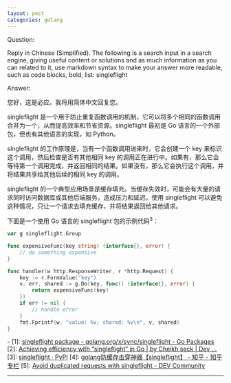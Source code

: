 ```yaml
---
layout: post
categories: golang
---
```

Question:

Reply in Chinese (Simplified).
The following is a search input in a search engine, giving useful content or solutions and as much information as you can related to it, use markdown syntax to make your answer more readable, such as code blocks, bold, list:
singleflight

Answer:

您好，这是必应。我将用简体中文回复您。

singleflight 是一个用于防止重复函数调用的机制，它可以将多个相同的函数调用合并为一个，从而提高效率和节省资源。singleflight 最初是 Go 语言的一个外部包，但也有其他语言的实现，如 Python。

singleflight 的工作原理是，当有一个函数调用进来时，它会创建一个 key 来标识这个调用，然后检查是否有其他相同 key 的调用正在进行中。如果有，那么它会等待第一个调用完成，并返回相同的结果。如果没有，那么它会执行这个调用，并将结果共享给其他后续的相同 key 的调用。

singleflight 的一个典型应用场景是缓存填充。当缓存失效时，可能会有大量的请求同时访问数据库或其他后端服务，造成压力和延迟。使用 singleflight 可以避免这种情况，只让一个请求去填充缓存，并将结果返回给其他请求。

下面是一个使用 Go 语言的 singleflight 包的示例代码<sup>3</sup>：

```go
var g singleflight.Group

func expensiveFunc(key string) (interface{}, error) {
    // do something expensive
}

func handler(w http.ResponseWriter, r *http.Request) {
    key := r.FormValue("key")
    v, err, shared := g.Do(key, func() (interface{}, error) {
        return expensiveFunc(key)
    })
    if err != nil {
        // handle error
    }
    fmt.Fprintf(w, "value: %v; shared: %v\n", v, shared)
}
```

\-
\[1]: [singleflight package - golang.org/x/sync/singleflight - Go Packages](https://pkg.go.dev/golang.org/x/sync/singleflight)
\[2]: [Achieving efficiency with “singleflight” in Go | by Cheikh seck | Dev ...](https://blog.devgenius.io/achieving-efficiency-with-singleflight-in-go-4daf668e48d)
\[3]: [singleflight · PyPI](https://pypi.org/project/singleflight/)
\[4]: [golang防缓存击穿神器【singleflight】 - 知乎 - 知乎专栏](https://zhuanlan.zhihu.com/p/382965636)
\[5]: [Avoid duplicated requests with singleflight - DEV Community](https://dev.to/renatosuero/avoid-duplicated-requests-with-singleflight-53i3)

<hr/>

